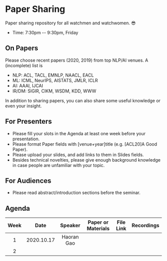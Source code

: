 # Paper Sharing
Paper sharing repository for all watchmen and watchwomen. 😎

* Time: 7:30pm -- 9:30pm, Friday

## On Papers

Please choose recent papers (2020, 2019) from top NLP/AI venues. A (incomplete) list is

- NLP: ACL, TACL, EMNLP, NAACL, EACL
- ML: ICML, NeurIPS, AISTATS, JMLR, ICLR
- AI: AAAI, IJCAI
- IR/DM: SIGIR, CIKM, WSDM, KDD, WWW

In addition to sharing papers, you can also share some useful knowledge or even your insight.

## For Presenters

- Please fill your slots in the Agenda at least one week before your presentation.
- Please format Paper fields with [venue+year]title (e.g. [ACL20]A Good Paper).
- Please upload your slides, and add links to them in Slides fields.
- Besides technical novelties, please give enough background knowledge in case people are unfamiliar with your topic.

## For Audiences

* Please read abstract/introduction sections before the seminar.

## Agenda

| Week |    Date    |  Speaker   | Paper or Materials | File Link | Recordings |
| :--: | :--------: | :--------: | :----------------: | :-------: | ---------- |
|  1   | 2020.10.17 | Haoran Gao |                    |           |            |
|  2   |            |            |                    |           |            |

